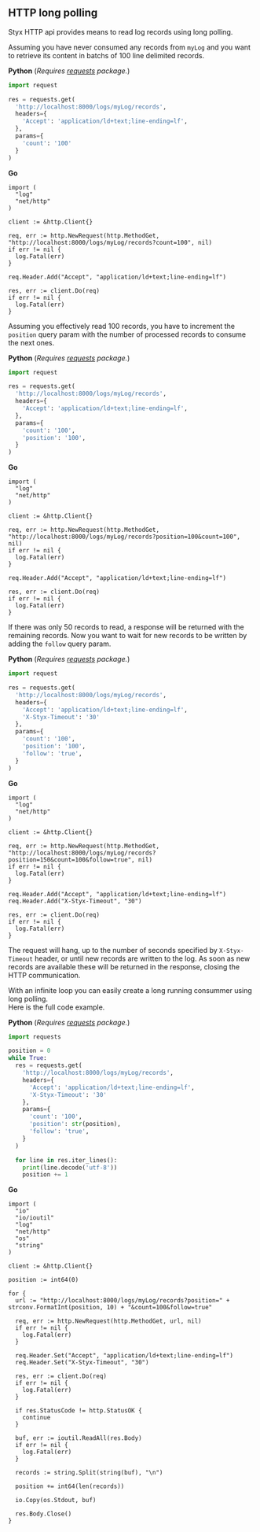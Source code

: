 HTTP long polling
----------------------

Styx HTTP api provides means to read log records using long polling.

Assuming you have never consumed any records from `myLog` and you want to retrieve its content in batchs of 100 line delimited records.

**Python** (_Requires [requests](https://pypi.org/project/requests/) package._)

```python
import request

res = requests.get(
  'http://localhost:8000/logs/myLog/records',
  headers={
    'Accept': 'application/ld+text;line-ending=lf',
  },
  params={
    'count': '100'
  }
)
```

**Go**

```golang
import (
  "log"
  "net/http"
)

client := &http.Client{}

req, err := http.NewRequest(http.MethodGet, "http://localhost:8000/logs/myLog/records?count=100", nil)
if err != nil {
  log.Fatal(err)
}

req.Header.Add("Accept", "application/ld+text;line-ending=lf")

res, err := client.Do(req)
if err != nil {
  log.Fatal(err)
}
```

Assuming you effectively read 100 records, you have to increment the `position` query param with the number of processed records to consume the next ones.

**Python** (_Requires [requests](https://pypi.org/project/requests/) package._)

```python
import request

res = requests.get(
  'http://localhost:8000/logs/myLog/records',
  headers={
    'Accept': 'application/ld+text;line-ending=lf',
  },
  params={
    'count': '100',
    'position': '100',
  }
)
```

**Go**

```golang
import (
  "log"
  "net/http"
)

client := &http.Client{}

req, err := http.NewRequest(http.MethodGet, "http://localhost:8000/logs/myLog/records?position=100&count=100", nil)
if err != nil {
  log.Fatal(err)
}

req.Header.Add("Accept", "application/ld+text;line-ending=lf")

res, err := client.Do(req)
if err != nil {
  log.Fatal(err)
}
```

If there was only 50 records to read, a response will be returned with the remaining records.
Now you want to wait for new records to be written by adding the `follow` query param.

**Python** (_Requires [requests](https://pypi.org/project/requests/) package._)

```python
import request

res = requests.get(
  'http://localhost:8000/logs/myLog/records',
  headers={
    'Accept': 'application/ld+text;line-ending=lf',
    'X-Styx-Timeout': '30'
  },
  params={
    'count': '100',
    'position': '100',
    'follow': 'true',
  }
)
```

**Go**

```golang
import (
  "log"
  "net/http"
)

client := &http.Client{}

req, err := http.NewRequest(http.MethodGet, "http://localhost:8000/logs/myLog/records?position=150&count=100&follow=true", nil)
if err != nil {
  log.Fatal(err)
}

req.Header.Add("Accept", "application/ld+text;line-ending=lf")
req.Header.Add("X-Styx-Timeout", "30")

res, err := client.Do(req)
if err != nil {
  log.Fatal(err)
}
```

The request will hang, up to the number of seconds specified by `X-Styx-Timeout` header, or until new records are written to the log.
As soon as new records are available these will be returned in the response, closing the HTTP communication.

With an infinite loop you can easily create a long running consummer using long polling.   
Here is the full code example.

**Python** (_Requires [requests](https://pypi.org/project/requests/) package._)

```python
import requests

position = 0
while True:
  res = requests.get(
    'http://localhost:8000/logs/myLog/records',
    headers={
      'Accept': 'application/ld+text;line-ending=lf',
      'X-Styx-Timeout': '30'
    },
    params={
      'count': '100',
      'position': str(position),
      'follow': 'true',
    }
  )

  for line in res.iter_lines():
    print(line.decode('utf-8'))      
    position += 1
```

**Go**

```golang
import (
  "io"
  "io/ioutil"
  "log"
  "net/http"
  "os"
  "string"
)

client := &http.Client{}

position := int64(0)

for {
  url := "http://localhost:8000/logs/myLog/records?position=" + strconv.FormatInt(position, 10) + "&count=100&follow=true"

  req, err := http.NewRequest(http.MethodGet, url, nil)
  if err != nil {
    log.Fatal(err)
  }

  req.Header.Set("Accept", "application/ld+text;line-ending=lf")
  req.Header.Set("X-Styx-Timeout", "30")

  res, err := client.Do(req)
  if err != nil {
    log.Fatal(err)
  }

  if res.StatusCode != http.StatusOK {
    continue
  }

  buf, err := ioutil.ReadAll(res.Body)
  if err != nil {
    log.Fatal(err)
  }

  records := string.Split(string(buf), "\n")

  position += int64(len(records))

  io.Copy(os.Stdout, buf)

  res.Body.Close()
}
```